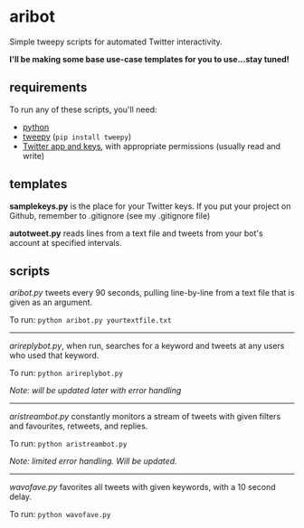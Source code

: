 # aribot
Simple tweepy scripts for automated Twitter interactivity.

__I'll be making some base use-case templates for you to use...stay tuned!__

## requirements

To run any of these scripts, you'll need:
- [python](https://www.python.org/downloads/)
- [tweepy](https://github.com/tweepy/tweepy) (`pip install tweepy`)
- [Twitter app and keys](https://apps.twitter.com/), with appropriate permissions (usually read and write)

## templates

__samplekeys.py__ is the place for your Twitter keys. If you put your project on Github, remember to .gitignore (see my .gitignore file)

__autotweet.py__ reads lines from a text file and tweets from your bot's account at specified intervals.

## scripts
_aribot.py_ tweets every 90 seconds, pulling line-by-line from a text file that is given as an argument.

To run: 
`python aribot.py yourtextfile.txt`

---

_arireplybot.py_, when run, searches for a keyword and tweets at any users who used that keyword.

To run:
`python arireplybot.py`

_Note: will be updated later with error handling_

---

_aristreambot.py_ constantly monitors a stream of tweets with given filters and favourites, retweets, and replies.

To run:
`python aristreambot.py`

_Note: limited error handling. Will be updated._

---

_wavofave.py_ favorites all tweets with given keywords, with a 10 second delay.

To run:
`python wavofave.py`
